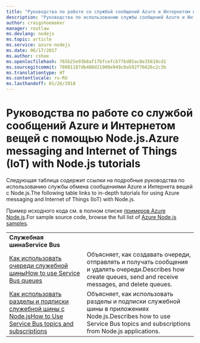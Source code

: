 ```yaml
---
title: "Руководства по работе со службой сообщений Azure и Интернетом вещей с помощью Node.js."
description: "Руководства по использованию службы сообщений Azure и Интернета вещей с Node.js."
author: craigshoemaker
manager: routlaw
ms.devlang: nodejs
ms.topic: article
ms.service: azure-nodejs
ms.date: 06/17/2017
ms.author: cshoe
ms.openlocfilehash: 765b25e93b8af17bfcefcb77bd85ac8e35619cd1
ms.sourcegitcommit: 78001187db408d21909e949c8a592f76626c2c3b
ms.translationtype: HT
ms.contentlocale: ru-RU
ms.lasthandoff: 01/26/2018
---
```

# <a name="azure-messaging-and-internet-of-things-iot-with-nodejs-tutorials"></a><span data-ttu-id="12e4e-103">Руководства по работе со службой сообщений Azure и Интернетом вещей с помощью Node.js.</span><span class="sxs-lookup"><span data-stu-id="12e4e-103">Azure messaging and Internet of Things (IoT) with Node.js tutorials</span></span>

<span data-ttu-id="12e4e-104">Следующая таблица содержит ссылки на подробные руководства по использованию службы обмена сообщениями Azure и Интернета вещей с Node.js.</span><span class="sxs-lookup"><span data-stu-id="12e4e-104">The following table links to in-depth tutorials for using Azure messaging and Internet of Things (IoT) with Node.js.</span></span>

<span data-ttu-id="12e4e-105">Пример исходного кода см. в полном списке [примеров Azure Node.js](https://azure.microsoft.com/resources/samples/?term=nodejs).</span><span class="sxs-lookup"><span data-stu-id="12e4e-105">For sample source code, browse the full list of [Azure Node.js samples](https://azure.microsoft.com/resources/samples/?term=nodejs).</span></span>

| | |
|---|---|
| <span data-ttu-id="12e4e-106">**Служебная шина**</span><span class="sxs-lookup"><span data-stu-id="12e4e-106">**Service Bus**</span></span> ||
| [<span data-ttu-id="12e4e-107">Как использовать очереди служебной шины</span><span class="sxs-lookup"><span data-stu-id="12e4e-107">How to use Service Bus queues</span></span>](http://docs.microsoft.com/azure/service-bus-messaging/service-bus-nodejs-how-to-use-queues?toc=/azure/node/toc.json&bc=/azure/node/toc.json) | <span data-ttu-id="12e4e-108">Объясняет, как создавать очереди, отправлять и получать сообщения и удалять очереди.</span><span class="sxs-lookup"><span data-stu-id="12e4e-108">Describes how create queues, send and receive messages, and delete queues.</span></span> |
| [<span data-ttu-id="12e4e-109">Как использовать разделы и подписки служебной шины с Node.js</span><span class="sxs-lookup"><span data-stu-id="12e4e-109">How to Use Service Bus topics and subscriptions</span></span>](http://docs.microsoft.com/azure/service-bus-messaging/service-bus-nodejs-how-to-use-topics-subscriptions?toc=/azure/node/toc.json&bc=/azure/node/toc.json) | <span data-ttu-id="12e4e-110">Объясняет, как использовать разделы и подписки служебной шины в приложениях Node.js.</span><span class="sxs-lookup"><span data-stu-id="12e4e-110">Describes how to use Service Bus topics and subscriptions from Node.js applications.</span></span> |
